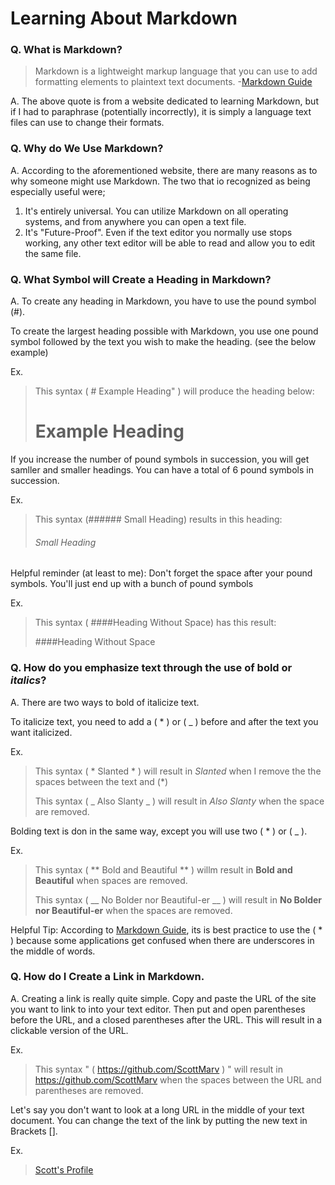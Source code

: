 # Learning About Markdown

### Q. What is Markdown?
>Markdown is a lightweight markup language that you can use to add formatting elements to plaintext text documents. -[Markdown Guide](https://www.markdownguide.org/getting-started/)

A. The above quote is from a website dedicated to learning Markdown, but if I had to paraphrase (potentially incorrectly), it is simply a language text files can use to change their formats.

### Q. Why do We Use Markdown?

A. According to the aforementioned website, there are many reasons as to why someone might use Markdown. The two that io recognized as being especially useful were;
1. It's entirely universal. You can utilize Markdown on all operating systems, and from anywhere you can open a text file.
2. It's "Future-Proof". Even if the text editor you normally use stops working, any other text editor will be able to read and allow you to edit the same file.

### Q. What Symbol will Create a Heading in Markdown?

A. To create any heading in Markdown, you have to use the pound symbol (#).  

To create the largest heading possible with Markdown, you use one pound symbol followed by the text you wish to make the heading. (see the below example)

Ex.
> This syntax ( # Example Heading" ) will produce the heading below:
>  # Example Heading
>

If you increase the number of pound symbols in succession, you will get samller and smaller headings. You can have a total of 6 pound symbols in succession.

Ex.
> This syntax (###### Small Heading) results in this heading:
> ###### Small Heading
>
Helpful reminder (at least to me): Don't forget the space after your pound symbols. You'll just end up with a bunch of pound symbols

Ex.
> This syntax ( ####Heading Without Space) has this result:
> 
> ####Heading Without Space
>

### Q. How do you emphasize text through the use of **bold** or *italics*?

A. There are two ways to bold of italicize text. 

To italicize text, you need to add a ( * ) or ( _ ) before and after the text you want italicized.

Ex.
> This syntax ( * Slanted * ) will result in *Slanted* when I remove the the spaces between the text and (*)
> 
> This syntax ( _ Also Slanty _ ) will result in _Also Slanty_ when the space are removed.
>

Bolding text is don in the same way, except you will use two ( * ) or ( _ ).

Ex.
> This syntax ( ** Bold and Beautiful ** ) willm result in **Bold and Beautiful** when spaces are removed.
> 
> This syntax ( __ No Bolder nor Beautiful-er __ ) will result in __No Bolder nor Beautiful-er__ when the spaces are removed.
>
Helpful Tip: According to [Markdown Guide](https://www.markdownguide.org/basic-syntax/), its is best practice to use the ( * ) because some applications get confused when there are underscores in the middle of words.

### Q. How do I Create a Link in Markdown.

A. Creating a link is really quite simple. Copy and paste the URL of the site you want to link to into your text editor. Then put and open parentheses before the URL, and a closed parentheses after the URL. This will result in a clickable version of the URL.

Ex.
> This syntax " ( https://github.com/ScottMarv ) " will result in https://github.com/ScottMarv when the spaces between the URL and parentheses are removed.
>
Let's say you don't want to look at a long URL in the middle of your text document. You can change the text of the link by putting the new text in Brackets [].

Ex. 
> [Scott's Profile](https://github.com/ScottMarv) 
